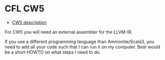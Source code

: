 # CFL CW5


* [CW5 description](https://cflmark.nms.kcl.ac.uk/hg/afl-material/raw-file/tip/cws/cw05.pdf) 


For CW5 you will need an external assembler for the LLVM-IR.


If you use a different programming language than Ammonite/Scala3, you need to add all your code such that I can run it on my computer. Best would be a short HOWTO on what steps I need to do.